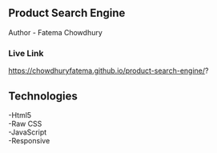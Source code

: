 ## Product Search Engine

Author - Fatema Chowdhury

### Live Link
https://chowdhuryfatema.github.io/product-search-engine/?

## Technologies
-Html5 <br/>
-Raw CSS <br/>
-JavaScript <br/>
-Responsive

